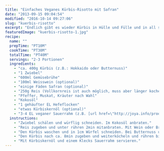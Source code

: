 ```yaml
---
title: "Einfaches Veganes Kürbis-Risotto mit Safran"
date: "2013-09-15 09:04:54"
modified: "2016-10-14 09:27:06"
slug: "kuerbis-risotto"
excerpt: "Endlich gibt es wieder Kürbis in Hülle und Fülle und in all seinen Variationen. Neben köstlichen Cremesuppen lassen sich auch noch viele andere Rezepte aus Kürbis zaubern so wie dieses leckere Risotto!"
featuredImage: "kuerbis-risotto-1.jpg"
recipe:
  name: ""
  prepTime: "PT10M"
  cookTime: "PT30M"
  totalTime: "PT40M"
  servings: "2-3 Portionen"
  ingredients:
    - "ca. 400g Kürbis (z.B.: Hokkaido oder Butternuss)"
    - "1 Zwiebel"
    - "600ml Gemüsebrühe"
    - "100ml Weisswein (optional)"
    - "einige Fäden Safran (optional)"
    - "250g Reis (Vollkornreis ist auch möglich, muss aber länger kochen)"
    - "Pfeffer, Muskat, Kräuter nach Wahl"
    - "Kokosöl"
    - "1 gehäufter EL Hefeflocken"
    - "etwas Kürbiskernöl (optional)"
    - "3-4 EL veganer Sauerrahm (z.B. [url href=\"http://joya.info/produkt/cremesse/#scrollme\" target=\"_blank\"]Joya Cremesse[/url])"
  instructions:
    - "Zwiebel schälen und würflig schneiden. Im Kokosöl anbraten."
    - "Reis zugeben und unter rühren 2min mitanbraten. Mit Wein oder Brühe ablöschen. Safran zugeben. Der Reis sollte gerade mit Flüssigkeit bedeckt sein. Immer gut rühren. Wenn die Flüssigkeit verkocht ist, wieder einen Schöpfer Brühe zugeben."
    - "Den Kürbis waschen und in 1cm Würfel schneiden. Bei Butternuss und Hokkaido kann die Schale mitverwendet werden, ansonsten vorher schälen."
    - "Den Kürbis nach ca. 8min zugeben und weiterköcheln und rühren bis der Reis und der Kürbis gar sind. Mit Pfeffer und Muskat abschmecken und die Hefeflocken unterrühren."
    - "Mit Kürbiskernöl und einem Klecks Sauerrahm servieren."
---
```


